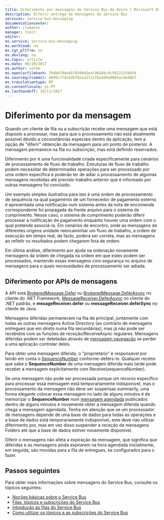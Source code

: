 ```yaml
---
title: Diferimento por mensagens do Service Bus do Azure | Microsoft Docs
description: Diferir entrega de mensagens do Service Bus
services: service-bus-messaging
documentationcenter: 
author: clemensv
manager: timlt
editor: 
ms.service: service-bus-messaging
ms.workload: na
ms.tgt_pltfrm: na
ms.devlang: na
ms.topic: article
ms.date: 09/29/2017
ms.author: sethm
ms.openlocfilehash: f84b870de4b79399d5edc90284c9c56222156b5d
ms.sourcegitcommit: 6699c77dcbd5f8a1a2f21fba3d0a0005ac9ed6b7
ms.translationtype: MT
ms.contentlocale: pt-PT
ms.lasthandoff: 10/11/2017
---
```

# <a name="message-deferral"></a>Diferimento por da mensagem

Quando um cliente de fila ou a subscrição recebe uma mensagem que está disposto a processar, mas para que o processamento não está atualmente possível devido a circunstâncias especiais dentro da aplicação, tem a opção de "diferir" obtenção da mensagem para um ponto de posterior. A mensagem permanece na fila ou subscrição, mas está definido reservados.

Diferimento por é uma funcionalidade criada especificamente para cenários de processamento de fluxo de trabalho. Estruturas de fluxo de trabalho podem necessitar de determinadas operações para ser processado por uma ordem específica e poderão ter de adiar o processamento de algumas mensagens recebidas até previsto trabalho anterior que é informado por outras mensagens foi concluído.

Um exemplo simples ilustrativa para isto é uma ordem de processamento de sequência na qual pagamento de um fornecedor de pagamento externo é apresentada uma notificação num sistema antes da nota de encomenda correspondente foi propagada da frente arquivo para o sistema de cumprimento. Nesse caso, o sistema de cumprimento poderão diferir processar a notificação de pagamento enquanto houver uma ordem com o qual pretende associá-la. Em cenários de encontro, onde as mensagens de diferentes origens unidade reencaminhar um fluxo de trabalho, a ordem de execução em tempo real, de facto, poderá ser correta, mas as mensagens ao refletir os resultados podem chegarem fora de ordem.

Em última análise, diferimento por ajuda na ordenação novamente mensagens da ordem de chegada na ordem em que estes podem ser processados, mantendo essas mensagens com segurança no arquivo de mensagens para o quais necessidades de processamento ser adiada.

## <a name="message-deferral-apis"></a>Diferimento por APIs de mensagens

A API está [BrokeredMessage.Defer](/dotnet/api/microsoft.servicebus.messaging.brokeredmessage.defer?view=azureservicebus-4.1.1#Microsoft_ServiceBus_Messaging_BrokeredMessage_Defer) ou [BrokeredMessage.DeferAsync](/dotnet/api/microsoft.servicebus.messaging.brokeredmessage.deferasync?view=azureservicebus-4.1.1#Microsoft_ServiceBus_Messaging_BrokeredMessage_DeferAsync) no cliente do .NET Framework, [MessageReceiver.DeferAsync](/dotnet/api/microsoft.azure.servicebus.core.messagereceiver.deferasync) no cliente do .NET padrão, e **mesageReceiver.defer** ou **messageReceiver.deferSync** no cliente de Java. 

Mensagens diferidas permanecem na fila de principal, juntamente com todas as outras mensagens Active Directory (ao contrário de mensagens entregues que em direto numa fila secundárias), mas já não pode ser recebidos com as funções de receção/ReceiveAsync regulares. Mensagens diferidas podem ser detetadas através de [mensagem navegação](message-browsing.md) se perder a uma aplicação controlar deles.

Para obter uma mensagem diferida, o "proprietário" é responsável por tendo em conta o [SequenceNumber](/dotnet/api/microsoft.azure.servicebus.message.systempropertiescollection.sequencenumber#Microsoft_Azure_ServiceBus_Message_SystemPropertiesCollection_SequenceNumber) conforme-defers-lo. Qualquer recetor que sabe o **SequenceNumber** de uma mensagem diferida mais tarde pode receber a mensagem explicitamente com Receive(sequenceNumber).

Se uma mensagem não pode ser processada porque um recurso específico para processar essa mensagem está temporariamente indisponível, mas o processamento da mensagem não deve ser suspensas summarily, uma forma elegante colocar essa mensagem no lado de alguns minutos é de memorizar o **SequenceNumber** num [mensagem agendada](message-sequencing.md) publicados dentro de alguns minutos e novamente obter a mensagem diferida quando chega a mensagem agendada. Tenha em atenção que se um processador de mensagens depende de uma base de dados para todas as operações e a base de dados está temporariamente indisponível, este deve não utilizar diferimento por, mas em vez disso suspender a receção de mensagens Folders até que a base de dados estiver novamente disponível.

Diferir o mensagens não afeta a expiração da mensagem, que significa que diferidas e as mensagens ainda expirarem na hora agendada inicialmente, em seguida, são movidas para a fila de entregues, se configurados para o fazer.

## <a name="next-steps"></a>Passos seguintes

Para obter mais informações sobre mensagens do Service Bus, consulte os tópicos seguintes:

* [Noções básicas sobre o Service Bus](service-bus-fundamentals-hybrid-solutions.md)
* [Filas, tópicos e subscrições do Service Bus](service-bus-queues-topics-subscriptions.md)
* [Introdução às filas do Service Bus](service-bus-dotnet-get-started-with-queues.md)
* [Como utilizar os tópicos e as subscrições do Service Bus](service-bus-dotnet-how-to-use-topics-subscriptions.md)